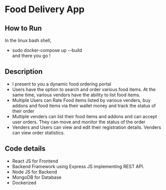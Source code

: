 # Food Delivery App

## How to Run
In the linux bash shell,
- sudo docker-compose up --build <br>
and there you go !

## Description
- I present to you a dynamic food ordering portal
- Users have the option to search and order various food items. At the same time, various vendors have the ability to list food items.
- Multiple Users can Rate Food items listed by various venders, buy addons and food items via their wallet money 
  and track the status of their order
- Multiple venders can list their food items and addons and can accept user orders. They can move and monitor the status of the order
- Venders and Users can view and edit their registration details. Venders can view order statistics.

## Code details
- React JS for Frontend
- Backend Framework using Express JS implementing REST API.
- Node JS for Backend
- MongoDB for Database
- Dockerized 